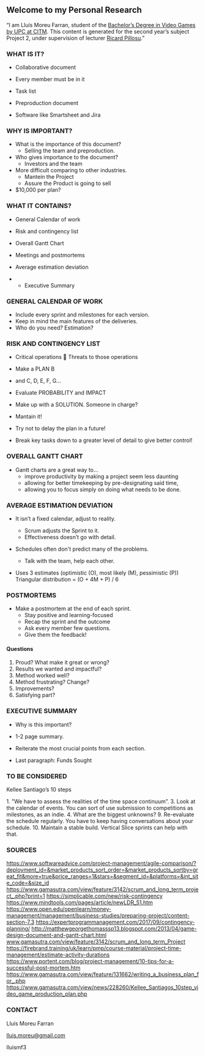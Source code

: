 ## Welcome to my Personal Research

“I am Lluís Moreu Farran, student of the [Bachelor’s Degree in
Video Games by UPC at CITM](https://www.citm.upc.edu/ing/estudis/graus-videojocs/). This content is generated for the second year’s
subject Project 2, under supervision of lecturer [Ricard Pillosu](https://es.linkedin.com/in/ricardpillosu).”

### WHAT IS IT?

- Collaborative document
- Every member must be in it
- Task list
- Preproduction document

- Software like Smartsheet and Jira

### WHY IS IMPORTANT?

- What is the importance of this document?
  - Selling the team and preproduction.
- Who gives importance to the document?
  - Investors and the team
- More difficult comparing to other industries.
  - Mantein the Project
  - Assure the Product is going to sell
- $10,000 per plan?

### WHAT IT CONTAINS?

- General Calendar of work
- Risk and contingency list
- Overall Gantt Chart
- Meetings and postmortems 
- Average estimation deviation

- + Executive Summary

### GENERAL CALENDAR OF WORK

- Include every sprint and milestones for each version.
- Keep in mind the main features of the deliveries.
- Who do you need? Estimation?

### RISK AND CONTINGENCY LIST

- Critical operations  Threats to those operations
- Make a PLAN B
- and C, D, E, F, G…
- Evaluate PROBABILITY and IMPACT
- Make up with a SOLUTION. Someone in charge?
- Mantain it!

- Try not to delay the plan in a future!

- Break key tasks down to a greater level of detail to give better control!

### OVERALL GANTT CHART

- Gantt charts are a great way to…
  - improve productivity by making a project seem less daunting 
  - allowing for better timekeeping by pre-designating said time, 
  - allowing you to focus simply on doing what needs to be done.
  
### AVERAGE ESTIMATION DEVIATION

- It isn’t a fixed calendar, adjust to reality.
  - Scrum adjusts the Sprint to it.
  - Effectiveness doesn’t go with detail.
- Schedules often don't predict many of the problems. 
  - Talk with the team, help each other.

- Uses 3 estimates (optimistic (O), most likely (M), pessimistic (P))
Triangular distribution = (O + 4M + P) / 6

### POSTMORTEMS

- Make a postmortem at the end of each sprint.
  - Stay positive and learning-focused
  - Recap the sprint and the outcome
  - Ask every member few questions.
  - Give them the feedback!
  
#### Questions

1. Proud? What make it great or wrong?
2. Results we wanted and impactful?
3. Method worked well?
4. Method frustrating? Change?
5. Improvements?
6. Satisfying part?

### EXECUTIVE SUMMARY

- Why is this important?
- 1-2 page summary.
- Reiterate the most crucial points from each section.

- Last paragraph: Funds Sought

### TO BE CONSIDERED

Kellee Santiago’s 10 steps

1. "We have to assess the realities of the time space continuum”.
3. Look at the calendar of events. You can sort of use submission to competitions as milestones, as an indie. 
4. What are the biggest unknowns? 
9. Re-evaluate the schedule regularly. You have to keep having conversations about your schedule. 
10. Maintain a stable build. Vertical Slice sprints can help with that.

### SOURCES

https://www.softwareadvice.com/project-management/agile-comparison/?deployment_id=&market_products_sort_order=&market_products_sortby=great_fit&more=true&price_ranges=1&stars=&segment_id=&platforms=&int_site_code=&size_id
https://www.gamasutra.com/view/feature/3142/scrum_and_long_term_project_.php?print=1
https://simplicable.com/new/risk-contingency 
https://www.mindtools.com/pages/article/newLDR_51.htm 
https://www.open.edu/openlearn/money-management/management/business-studies/preparing-project/content-section-7.3 
https://expertprogrammanagement.com/2017/09/contingency-planning/
http://matthewgeorgethomasssp13.blogspot.com/2013/04/game-design-document-and-gantt-chart.html
www.gamasutra.com/view/feature/3142/scrum_and_long_term_Project
https://firebrand.training/uk/learn/pmp/course-material/project-time-management/estimate-activity-durations
https://www.portent.com/blog/project-management/10-tips-for-a-successful-post-mortem.htm 
https://www.gamasutra.com/view/feature/131662/writing_a_business_plan_for_.php 
https://www.gamasutra.com/view/news/228260/Kellee_Santiagos_10step_video_game_production_plan.php 

### CONTACT

Lluís Moreu Farran

lluis.moreu@gmail.com

lluismf3
